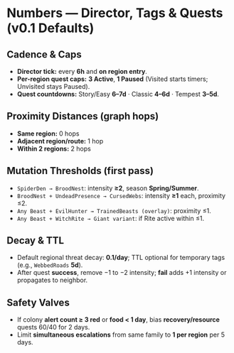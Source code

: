 # Numbers — Director, Tags & Quests (v0.1 Defaults)

## Cadence & Caps
- **Director tick:** every **6h** and **on region entry**.
- **Per-region quest caps:** **3 Active**, **1 Paused** (Visited starts timers; Unvisited stays Paused).
- **Quest countdowns:** Story/Easy **6–7d** · Classic **4–6d** · Tempest **3–5d**.

## Proximity Distances (graph hops)
- **Same region:** 0 hops
- **Adjacent region/route:** 1 hop
- **Within 2 regions:** 2 hops

## Mutation Thresholds (first pass)
- `SpiderDen → BroodNest`: intensity **≥2**, season **Spring/Summer**.
- `BroodNest + UndeadPresence → CursedWebs`: intensity **≥1** each, proximity ≤2.
- `Any Beast + EvilHunter → TrainedBeasts (overlay)`: proximity ≤1.
- `Any Beast + WitchRite → Giant variant`: if Rite active within ≤1.

## Decay & TTL
- Default regional threat decay: **0.1/day**; TTL optional for temporary tags (e.g., `WebbedRoads` **5d**).
- After quest **success**, remove −1 to −2 intensity; **fail** adds +1 intensity or propagates to neighbor.

## Safety Valves
- If colony **alert count ≥ 3 red** or **food < 1 day**, bias **recovery/resource** quests 60/40 for 2 days.
- Limit **simultaneous escalations** from same family to **1 per region** per 5 days.

